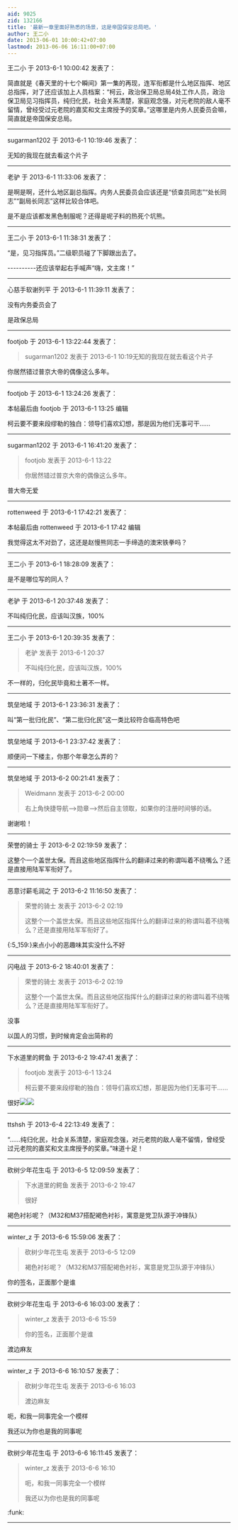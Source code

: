 ```yaml
---
aid: 9025
zid: 132166
title: '最新一章里面好熟悉的场景，这是帝国保安总局吧。'
author: 王二小
date: 2013-06-01 10:00:42+07:00
lastmod: 2013-06-06 16:11:00+07:00
---
```


王二小 于 2013-6-1 10:00:42 发表了：

简直就是《春天里的十七个瞬间》第一集的再现，连军衔都是什么地区指挥、地区总指挥，对了还应该加上人员档案：“柯云，政治保卫局总局4处工作人员，政治保卫局见习指挥员，纯归化民，社会关系清楚，家庭观念强，对元老院的敌人毫不留情，曾经受过元老院的嘉奖和文主席授予的奖章。”这哪里是内务人民委员会嘛，简直就是帝国保安总局。

---------

sugarman1202 于 2013-6-1 10:19:46 发表了：

无知的我现在就去看这个片子

---------

老驴 于 2013-6-1 11:33:06 发表了：

是啊是啊，还什么地区副总指挥。内务人民委员会应该还是“侦查员同志”“处长同志”“副局长同志”这样比较合体吧。

是不是应该都发黑色制服呢？还得是呢子料的热死个坑熊。

---------

王二小 于 2013-6-1 11:38:31 发表了：

“是，见习指挥员。”二级职员碰了下脚跟出去了。

----------还应该举起右手喊声“嗨，文主席！”

---------

心慈手软谢列平 于 2013-6-1 11:39:11 发表了：

没有内务委员会了

是政保总局

---------

footjob 于 2013-6-1 13:22:44 发表了：

> sugarman1202 发表于 2013-6-1 10:19无知的我现在就去看这个片子



你居然错过普京大帝的偶像这么多年。

---------

footjob 于 2013-6-1 13:24:26 发表了：

本帖最后由 footjob 于 2013-6-1 13:25 编辑 

柯云要不要来段缪勒的独白：领导们喜欢幻想，那是因为他们无事可干……

---------

sugarman1202 于 2013-6-1 16:41:20 发表了：

> footjob 发表于 2013-6-1 13:22
> 
> 你居然错过普京大帝的偶像这么多年。



普大帝无爱

---------

rottenweed 于 2013-6-1 17:42:21 发表了：

本帖最后由 rottenweed 于 2013-6-1 17:42 编辑 

我觉得这太不对劲了，这还是赵慢熊同志一手缔造的澳宋铁拳吗？

---------

王二小 于 2013-6-1 18:28:09 发表了：

是不是哪位写的同人？

---------

老驴 于 2013-6-1 20:37:48 发表了：

不叫纯归化民，应该叫汉族，100%

---------

王二小 于 2013-6-1 20:39:35 发表了：

> 老驴 发表于 2013-6-1 20:37
> 
> 不叫纯归化民，应该叫汉族，100%



不一样的，归化民毕竟和土著不一样。

---------

筑垒地域 于 2013-6-1 23:36:31 发表了：

叫“第一批归化民”、“第二批归化民”这一类比较符合临高特色吧

---------

筑垒地域 于 2013-6-1 23:37:42 发表了：

顺便问一下楼主，你那个年章怎么弄的？

---------

筑垒地域 于 2013-6-2 00:21:41 发表了：

> Weidmann 发表于 2013-6-2 00:00
> 
> 右上角快捷导航—>勋章—>然后自主领取，如果你的注册时间够的话。



谢谢啦！

---------

荣誉的骑士 于 2013-6-2 02:19:59 发表了：

这整个一个盖世太保。而且这些地区指挥什么的翻译过来的称谓叫着不绕嘴么？还是直接用陆军军衔好了。

---------

恶意讨薪毛润之 于 2013-6-2 11:16:50 发表了：

> 荣誉的骑士 发表于 2013-6-2 02:19
> 
> 这整个一个盖世太保。而且这些地区指挥什么的翻译过来的称谓叫着不绕嘴么？还是直接用陆军军衔好了。



{:5\_159:}来点小小的恶趣味其实没什么不好

---------

闪电战 于 2013-6-2 18:40:01 发表了：

> 荣誉的骑士 发表于 2013-6-2 02:19
> 
> 这整个一个盖世太保。而且这些地区指挥什么的翻译过来的称谓叫着不绕嘴么？还是直接用陆军军衔好了。



没事

以国人的习惯，到时候肯定会出简称的

---------

下水道里的鳄鱼 于 2013-6-2 19:47:41 发表了：

> footjob 发表于 2013-6-1 13:24
> 
> 柯云要不要来段缪勒的独白：领导们喜欢幻想，那是因为他们无事可干……



很好![](http://photo.sbanzu.com/album/photos/40306_940725_7e6a9.png)![](http://photo.sbanzu.com/album/photos/40306_940725_7e6a9.png)

---------

ttshsh 于 2013-6-4 22:13:49 发表了：

“……纯归化民，社会关系清楚，家庭观念强，对元老院的敌人毫不留情，曾经受过元老院的嘉奖和文主席授予的奖章。”味道十足！

---------

砍树少年花生屯 于 2013-6-5 12:09:59 发表了：

> 下水道里的鳄鱼 发表于 2013-6-2 19:47
> 
> 很好



褐色衬衫呢？（M32和M37搭配褐色衬衫，寓意是党卫队源于冲锋队）

---------

winter_z 于 2013-6-6 15:59:06 发表了：

> 砍树少年花生屯 发表于 2013-6-5 12:09
> 
> 褐色衬衫呢？（M32和M37搭配褐色衬衫，寓意是党卫队源于冲锋队）



你的签名，正面那个是谁

---------

砍树少年花生屯 于 2013-6-6 16:03:00 发表了：

> winter\_z 发表于 2013-6-6 15:59
> 
> 你的签名，正面那个是谁



渡边麻友

---------

winter_z 于 2013-6-6 16:10:57 发表了：

> 砍树少年花生屯 发表于 2013-6-6 16:03
> 
> 渡边麻友



呃，和我一同事完全一个模样

我还以为你也是我的同事呢

---------

砍树少年花生屯 于 2013-6-6 16:11:45 发表了：

> winter\_z 发表于 2013-6-6 16:10
> 
> 呃，和我一同事完全一个模样
> 
> 我还以为你也是我的同事呢



:funk:

---------

